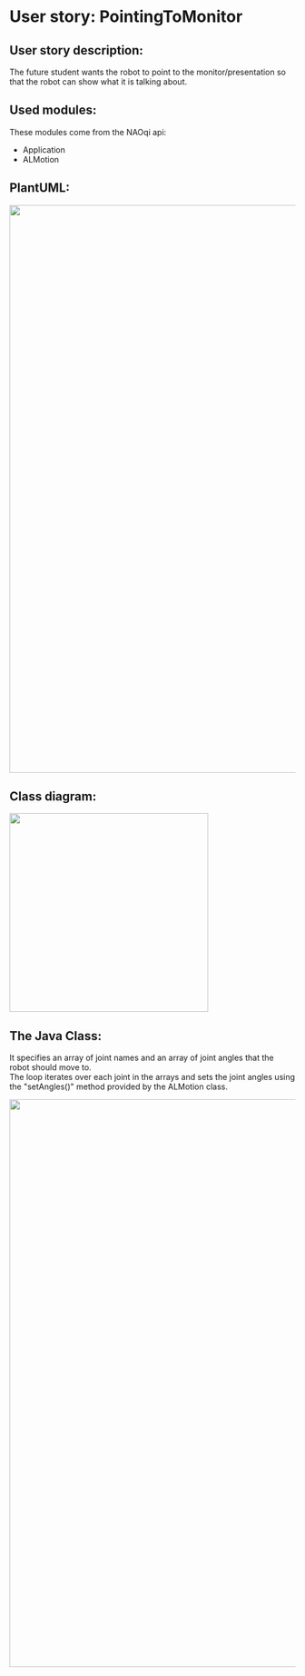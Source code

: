 # User story: PointingToMonitor


## User story description:
The future student wants the robot to point to the monitor/presentation
so that the robot can show what it is talking about.

## Used modules:
These modules come from the NAOqi api:
- Application
- ALMotion


## PlantUML:
<img src="../../assets/plantUML.png" width="1000">


## Class diagram:
<img src="../../assets/wijzenmonitordiag.png" width="350">

## The Java Class:
It specifies an array of joint names and an array of joint angles that the robot should move to. <br> The loop iterates 
over each joint in the arrays and sets the joint angles using the "setAngles()" method provided by the ALMotion class.

<img src="../../assets/wijzenmonitor%20class.png" width="1000" >

